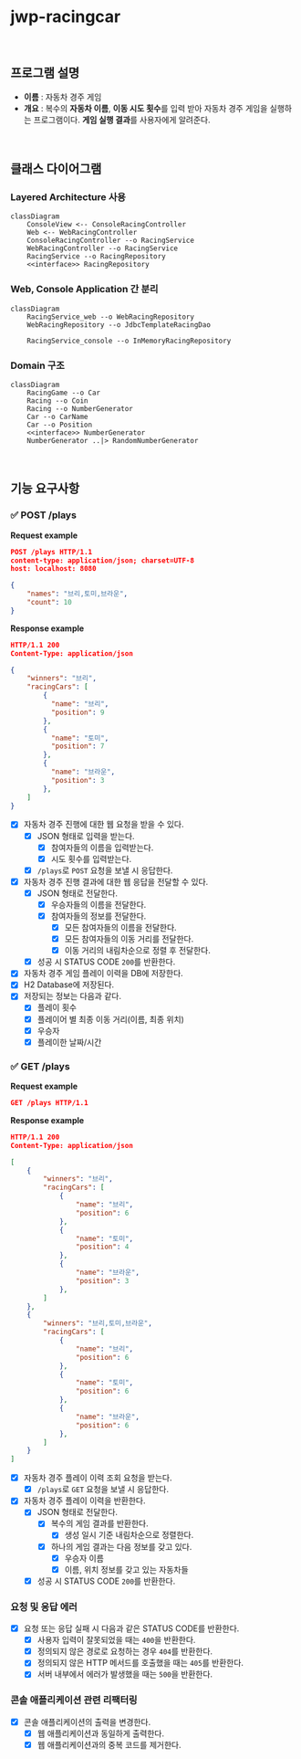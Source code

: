 # jwp-racingcar
<br>

## 프로그램 설명
- **이름** : 자동차 경주 게임
- **개요** : 복수의 **자동차 이름**, **이동 시도 횟수**를 입력 받아 자동차 경주 게임을 실행하는 프로그램이다. **게임 실행 결과**를 사용자에게 알려준다.

<br>

## 클래스 다이어그램
### Layered Architecture 사용
```mermaid
classDiagram
    ConsoleView <-- ConsoleRacingController
    Web <-- WebRacingController
    ConsoleRacingController --o RacingService
    WebRacingController --o RacingService
    RacingService --o RacingRepository
    <<interface>> RacingRepository
```

### Web, Console Application 간 분리
```mermaid
classDiagram
    RacingService_web --o WebRacingRepository
    WebRacingRepository --o JdbcTemplateRacingDao

    RacingService_console --o InMemoryRacingRepository
```

### Domain 구조
```mermaid
classDiagram
    RacingGame --o Car
    Racing --o Coin
    Racing --o NumberGenerator
    Car --o CarName
    Car --o Position
    <<interface>> NumberGenerator
    NumberGenerator ..|> RandomNumberGenerator
```

<br>

## 기능 요구사항

### ✅ POST /plays

**Request example**

```json
POST /plays HTTP/1.1
content-type: application/json; charset=UTF-8
host: localhost: 8080

{
    "names": "브리,토미,브라운",
    "count": 10
}
```

**Response example**

```json
HTTP/1.1 200
Content-Type: application/json

{
    "winners": "브리",
    "racingCars": [
        {
          "name": "브리",
          "position": 9
        },
        {
          "name": "토미",
          "position": 7
        },
        {
          "name": "브라운",
          "position": 3
        },
    ]
}
```

- [x] 자동차 경주 진행에 대한 웹 요청을 받을 수 있다.
    - [x] JSON 형태로 입력을 받는다.
        - [x] 참여자들의 이름을 입력받는다.
        - [x] 시도 횟수를 입력받는다.
    - [x] `/plays`로 `POST` 요청을 보낼 시 응답한다.
- [x] 자동차 경주 진행 결과에 대한 웹 응답을 전달할 수 있다.
    - [x] JSON 형태로 전달한다.
        - [x] 우승자들의 이름을 전달한다.
        - [x] 참여자들의 정보를 전달한다.
            - [x] 모든 참여자들의 이름을 전달한다.
            - [x] 모든 참여자들의 이동 거리를 전달한다.
            - [x] 이동 거리의 내림차순으로 정렬 후 전달한다.
    - [x] 성공 시 STATUS CODE `200`를 반환한다.
- [x] 자동차 경주 게임 플레이 이력을 DB에 저장한다.
- [x] H2 Database에 저장된다.
- [x] 저장되는 정보는 다음과 같다.
    - [x] 플레이 횟수
    - [x] 플레이어 별 최종 이동 거리(이름, 최종 위치)
    - [x] 우승자
    - [x] 플레이한 날짜/시간

### ✅ GET /plays

**Request example**

```json
GET /plays HTTP/1.1
```

**Response example**

```json
HTTP/1.1 200
Content-Type: application/json

[
    {
        "winners": "브리",
        "racingCars": [
            {
                "name": "브리",
                "position": 6
            },
            {
                "name": "토미",
                "position": 4
            },
            {
                "name": "브라운",
                "position": 3
            },
        ]
    },
    {
        "winners": "브리,토미,브라운",
        "racingCars": [
            {
                "name": "브리",
                "position": 6
            },
            {
                "name": "토미",
                "position": 6
            },
            {
                "name": "브라운",
                "position": 6
            },
        ]
    }
]
```

- [x] 자동차 경주 플레이 이력 조회 요청을 받는다.
    - [x] `/plays`로 `GET` 요청을 보낼 시 응답한다.
- [x] 자동차 경주 플레이 이력을 반환한다.
    - [x] JSON 형태로 전달한다.
        - [x] 복수의 게임 결과를 반환한다.
          - [x] 생성 일시 기준 내림차순으로 정렬한다.
        - [x] 하나의 게임 결과는 다음 정보를 갖고 있다.
          - [x] 우승자 이름
          - [x] 이름, 위치 정보를 갖고 있는 자동차들
    - [x] 성공 시 STATUS CODE `200`를 반환한다.

### 요청 및 응답 에러

- [x] 요청 또는 응답 실패 시 다음과 같은 STATUS CODE를 반환한다.
    - [x] 사용자 입력이 잘못되었을 때는 `400`을 반환한다.
    - [x] 정의되지 않은 경로로 요청하는 경우 `404`를 반환한다.
    - [x] 정의되지 않은 HTTP 메서드를 호출했을 때는 `405`를 반환한다.
    - [x] 서버 내부에서 에러가 발생했을 때는 `500`을 반환한다.

### 콘솔 애플리케이션 관련 리팩터링
- [x] 콘솔 애플리케이션의 출력을 변경한다.
  - [x] 웹 애플리케이션과 동일하게 출력한다.
  - [x] 웹 애플리케이션과의 중복 코드를 제거한다.

